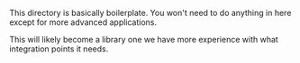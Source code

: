 This directory is basically boilerplate. You won't need to do anything in here except for more advanced applications.

This will likely become a library one we have more experience with what integration points it needs.
